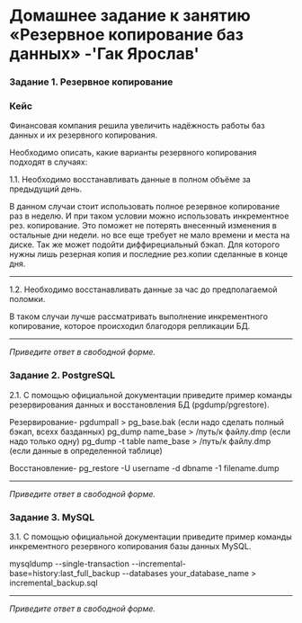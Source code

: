 # Домашнее задание к занятию «Резервное копирование баз данных» -'Гак Ярослав'


### Задание 1. Резервное копирование

### Кейс
Финансовая компания решила увеличить надёжность работы баз данных и их резервного копирования. 

Необходимо описать, какие варианты резервного копирования подходят в случаях: 

1.1. Необходимо восстанавливать данные в полном объёме за предыдущий день.


  В данном случаи стоит использовать полное резервное копирование раз в неделю. И при таком условии можно
использовать инкрементное рез. копирование. Это поможет не потерять внесенный изменения в остальные дни недели. но все еще требует не мало времени
и места на диске. 
 Так же может подойти диффирециальный бэкап. Для которого нужны лишь резерная копия и последние рез.копии сделанные в конце дня.

 ---

1.2. Необходимо восстанавливать данные за час до предполагаемой поломки.



В таком случаи лучше рассматривать выполнение инкрементного копирование, которое происходил благодоря репликации БД.

---

*Приведите ответ в свободной форме.*


### Задание 2. PostgreSQL

2.1. С помощью официальной документации приведите пример команды резервирования данных и восстановления БД (pgdump/pgrestore).


Резервирование-
  pgdumpall > pg_base.bak (если надо сделать полный бэкап, всехх базданных)
  pg_dump name_base > /путь/к файлу.dmp (если надо только одну)
  pg_dump -t table name_base > /путь/к файлу.dmp (если данные в определенной таблице)

Восстановление-
  pg_restore -U username -d dbname -1 filename.dump

---
  
*Приведите ответ в свободной форме.*



### Задание 3. MySQL

3.1. С помощью официальной документации приведите пример команды инкрементного резервного копирования базы данных MySQL. 


mysqldump --single-transaction --incremental-base=history:last_full_backup --databases your_database_name > incremental_backup.sql

---
*Приведите ответ в свободной форме.*

